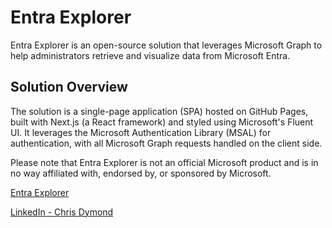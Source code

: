 # Entra Explorer

Entra Explorer is an open-source solution that leverages Microsoft
Graph to help administrators retrieve and visualize data from
Microsoft Entra.

## Solution Overview

The solution is a single-page application (SPA) hosted on GitHub Pages,
built with Next.js (a React framework) and styled using Microsoft&apos;s
Fluent UI. It leverages the Microsoft Authentication Library (MSAL) for
authentication, with all Microsoft Graph requests handled on the client
side.

Please note that Entra Explorer is not an official Microsoft product
and is in no way affiliated with, endorsed by, or sponsored by
Microsoft.

[Entra Explorer](https://www.entraexplorer.com)

[LinkedIn - Chris Dymond](https://au.linkedin.com/in/chris-dymond)
